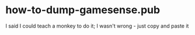 # how-to-dump-gamesense.pub
I said I could teach a monkey to do it;  I wasn't wrong - just copy and paste it
